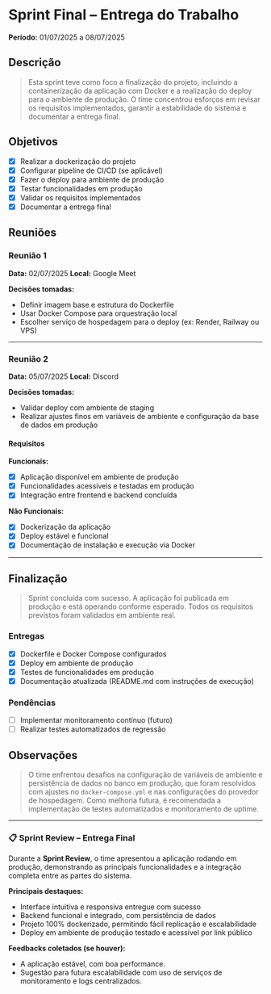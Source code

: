 # Sprint Final – Entrega do Trabalho

**Período:** 01/07/2025 a 08/07/2025

## Descrição

> Esta sprint teve como foco a finalização do projeto, incluindo a containerização da aplicação com Docker e a realização do deploy para o ambiente de produção. O time concentrou esforços em revisar os requisitos implementados, garantir a estabilidade do sistema e documentar a entrega final.

## Objetivos

* [x] Realizar a dockerização do projeto
* [x] Configurar pipeline de CI/CD (se aplicável)
* [x] Fazer o deploy para ambiente de produção
* [x] Testar funcionalidades em produção
* [x] Validar os requisitos implementados
* [x] Documentar a entrega final

## Reuniões

### Reunião 1

**Data:** 02/07/2025
**Local:** Google Meet

**Decisões tomadas:**

* Definir imagem base e estrutura do Dockerfile
* Usar Docker Compose para orquestração local
* Escolher serviço de hospedagem para o deploy (ex: Render, Railway ou VPS)

---

### Reunião 2

**Data:** 05/07/2025
**Local:** Discord

**Decisões tomadas:**

* Validar deploy com ambiente de staging
* Realizar ajustes finos em variáveis de ambiente e configuração da base de dados em produção

#### Requisitos

**Funcionais:**

* [x] Aplicação disponível em ambiente de produção
* [x] Funcionalidades acessíveis e testadas em produção
* [x] Integração entre frontend e backend concluída

**Não Funcionais:**

* [x] Dockerização da aplicação
* [x] Deploy estável e funcional
* [x] Documentação de instalação e execução via Docker

---

## Finalização

> Sprint concluída com sucesso. A aplicação foi publicada em produção e está operando conforme esperado. Todos os requisitos previstos foram validados em ambiente real.

### Entregas

* [x] Dockerfile e Docker Compose configurados
* [x] Deploy em ambiente de produção
* [x] Testes de funcionalidades em produção
* [x] Documentação atualizada (README.md com instruções de execução)

### Pendências

* [ ] Implementar monitoramento contínuo (futuro)
* [ ] Realizar testes automatizados de regressão

## Observações

> O time enfrentou desafios na configuração de variáveis de ambiente e persistência de dados no banco em produção, que foram resolvidos com ajustes no `docker-compose.yml` e nas configurações do provedor de hospedagem.
> Como melhoria futura, é recomendada a implementação de testes automatizados e monitoramento de uptime.

---

### 📋 **Sprint Review – Entrega Final**

Durante a **Sprint Review**, o time apresentou a aplicação rodando em produção, demonstrando as principais funcionalidades e a integração completa entre as partes do sistema.

**Principais destaques:**

* Interface intuitiva e responsiva entregue com sucesso
* Backend funcional e integrado, com persistência de dados
* Projeto 100% dockerizado, permitindo fácil replicação e escalabilidade
* Deploy em ambiente de produção testado e acessível por link público

**Feedbacks coletados (se houver):**

* A aplicação estável, com boa performance.
* Sugestão para futura escalabilidade com uso de serviços de monitoramento e logs centralizados.